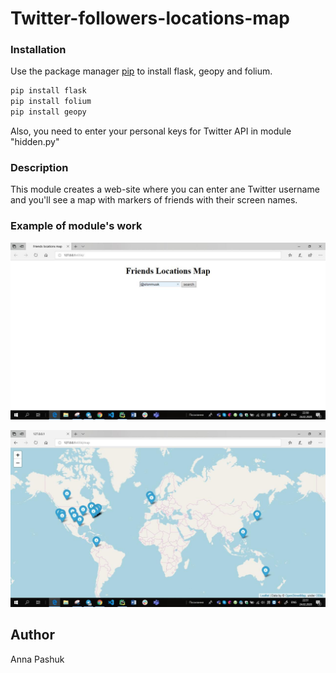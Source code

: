 # Twitter-followers-locations-map

### Installation

Use the package manager [pip](https://pip.pypa.io/en/stable/) to install flask, geopy and folium.

```bash
pip install flask
pip install folium
pip install geopy
```
Also, you need to enter your personal keys for Twitter API in module "hidden.py"


### Description
This module creates a web-site where you can enter ane Twitter username and you'll see a map with markers of friends with their screen names.


### Example of module's work
![](screen1.jpg)

![](screen2.jpg)


## Author
Anna Pashuk

